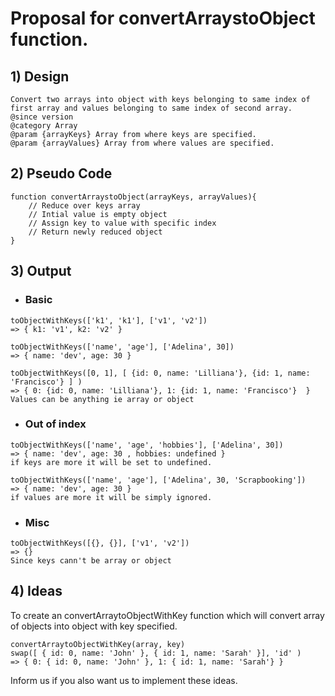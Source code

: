 # Proposal for convertArraystoObject function.

## 1) Design

```
Convert two arrays into object with keys belonging to same index of first array and values belonging to same index of second array.
@since version
@category Array
@param {arrayKeys} Array from where keys are specified.
@param {arrayValues} Array from where values are specified.
```

## 2) Pseudo Code

    function convertArraystoObject(arrayKeys, arrayValues){
        // Reduce over keys array
        // Intial value is empty object
        // Assign key to value with specific index
        // Return newly reduced object
    }

## 3) Output

-   ### Basic

```
toObjectWithKeys(['k1', 'k1'], ['v1', 'v2'])
=> { k1: 'v1', k2: 'v2' }

toObjectWithKeys(['name', 'age'], ['Adelina', 30])
=> { name: 'dev', age: 30 }

toObjectWithKeys([0, 1], [ {id: 0, name: 'Lilliana'}, {id: 1, name: 'Francisco'} ] )
=> { 0: {id: 0, name: 'Lilliana'}, 1: {id: 1, name: 'Francisco'}  }
Values can be anything ie array or object
```

-   ### Out of index

```
toObjectWithKeys(['name', 'age', 'hobbies'], ['Adelina', 30])
=> { name: 'dev', age: 30 , hobbies: undefined }
if keys are more it will be set to undefined.

toObjectWithKeys(['name', 'age'], ['Adelina', 30, 'Scrapbooking'])
=> { name: 'dev', age: 30 }
if values are more it will be simply ignored.
```

-   ### Misc

```
toObjectWithKeys([{}, {}], ['v1', 'v2'])
=> {}
Since keys cann't be array or object
```

## 4) Ideas

To create an convertArraytoObjectWithKey function which will convert array of objects into object with key specified.

```
convertArraytoObjectWithKey(array, key)
swap([ { id: 0, name: 'John' }, { id: 1, name: 'Sarah' }], 'id' )
=> { 0: { id: 0, name: 'John' }, 1: { id: 1, name: 'Sarah'} }
```

Inform us if you also want us to implement these ideas.
